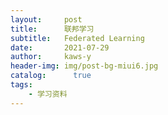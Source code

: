 ```yaml
---
layout:     post
title:      联邦学习
subtitle:   Federated Learning
date:       2021-07-29
author:     kaws-y
header-img: img/post-bg-miui6.jpg
catalog: 	  true
tags:
    - 学习资料
---
```


